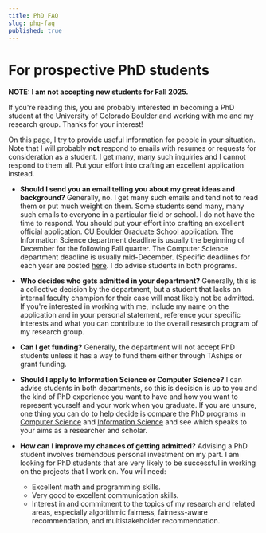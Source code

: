 ```yaml
---
title: PhD FAQ
slug: phq-faq
published: true
---
```


# For prospective PhD students

**NOTE: I am not accepting new students for Fall 2025.**

If you're reading this, you are probably interested in becoming a PhD student at the University of Colorado Boulder and working with me and my research group. Thanks for your interest! 

On this page, I try to provide useful information for people in your situation. Note that I will probably **not** respond to emails with resumes or requests for consideration as a student. I get many, many such inquiries and I cannot respond to them all. Put your effort into crafting an excellent application instead.

- **Should I send you an email telling you about my great ideas and background?** Generally, no. I get many such emails and tend not to read them or put much weight on them. Some students send many, many such emails to everyone in a particular field or school. I do not have the time to respond. You should put your effort into crafting an excellent official application. [CU Boulder Graduate School application](https://www.colorado.edu/graduateschool/admissions/prepare-apply). The Information Science department deadline is usually the beginning of December for the following Fall quarter. The Computer Science department deadline is usually mid-December. (Specific deadlines for each year are posted [here](https://www.colorado.edu/graduateschool/admissions/prepare-apply/program-information-deadlines). I do advise students in both programs.

- **Who decides who gets admitted in your department?** Generally, this is a collective decision by the department, but a student that lacks an internal faculty champion for their case will most likely not be admitted. If you're interested in working with me, include my name on the application and in your personal statement, reference your specific interests and what you can contribute to the overall research program of my research group. 

- **Can I get funding?** Generally, the department will not accept PhD students unless it has a way to fund them either through TAships or grant funding.

- **Should I apply to Information Science or Computer Science?** I can advise students in both departments, so this is decision is up to you and the kind of PhD experience you want to have and how you want to represent yourself and your work when you graduate. If you are unsure, one thing you can do to help decide is compare the PhD programs in [Computer Science](https://www.colorado.edu/cs/academics/graduate-programs/doctor-philosophy/degree-requirements) and [Information Science](https://www.colorado.edu/cmci/infoscience/phd) and see which speaks to your aims as a researcher and scholar.

- **How can I improve my chances of getting admitted?** Advising a PhD student involves tremendous personal investment on my part. I am looking for PhD students that are very likely to be successful in working on the projects that I work on. You will need:
	- Excellent math and programming skills.
	- Very good to excellent communication skills.
	- Interest in and commitment to the topics of my research and related areas, especially algorithmic fairness, fairness-aware recommendation, and multistakeholder recommendation.
